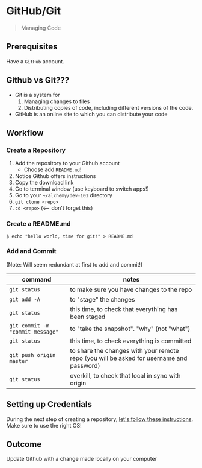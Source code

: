 GitHub/Git
===

> Managing Code

## Prerequisites

Have a `GitHub` account.

## Github vs Git???

* Git is a system for 
    1. Managing changes to files
    2. Distributing copies of code, including different versions of the code.
* GitHub is an online site to which you can distribute your code

## Workflow

### Create a Repository

1. Add the repository to your Github account
    - Choose add `README.md`!
1. Notice Github offers instructions
1. Copy the download link
1. Go to terminal window (use keyboard to switch apps!)
1. Go to your `~/alchemy/dev-101` directory
1. `git clone <repo>`
1. `cd <repo>` (<-- don't forget this)

### Create a README.md

```
$ echo "hello world, time for git!" > README.md
```

### Add and Commit

(Note: Will seem redundant at first to add and commit!)

command | notes
---|---
`git status` | to make sure you have changes to the repo
`git add -A` | to "stage" the changes
`git status` | this time, to check that everything has been staged
`git commit -m "commit message"` | to "take the snapshot". "why" (not "what")
`git status` | this time, to check everything is committed
`git push origin master` | to share the changes with your remote repo (you will be asked for username and password)
`git status` | overkill, to check that local in sync with origin

## Setting up Credentials

During the next step of creating a repository, [let's follow these instructions](https://help.github.com/articles/caching-your-github-password-in-git/). Make sure
to use the right OS!

## Outcome

Update Github with a change made locally on your computer
